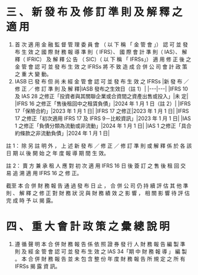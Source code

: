 # 三 、 新 發 布 及 修 訂 準 則 及 解 釋 之 適 用

1. 首 次 適 用 金 融 監 督 管 理 委 員 會 （ 以 下 稱 「 金 管 會 」） 認 可 並 發 布 生 效
之 國 際 財 務 報 導 準 則（ IFRS）、 國 際 會 計 準 則（ IAS）、 解 釋（ IFRIC）
及 解 釋 公 告 （ SIC）（ 以 下 稱 「 IFRSs」）
適 用 修 正 後 之 金 管 會 認 可 並 發 布 生 效 之 IFRSs 將 不 致 造 成 合 併
公 司 會 計 政 策 之 重 大 變 動。
2. IASB 已 發 布 但 尚 未 經 金 管 會 認 可 並 發 布 生 效 之 IFRSs
|新 發 布 ／ 修 正 ／ 修 訂 準 則 及 解 釋|IASB 發布之生效日（註 1）|
|---|---|
|IFRS 10 及 IAS 28 之修正「投資者與其關聯企業或合資間之資產出售或投入」|未 定|
|IFRS 16 之修正「售後租回中之租賃負債」|2024 年 1 月 1 日（註 2）|
|IFRS 17「保險合約」|2023 年 1 月 1 日|
|IFRS 17 之修正|2023 年 1 月 1 日|
|IFRS 17 之修正「初次適用 IFRS 17 及 IFRS 9－比較資訊」|2023 年 1 月 1 日|
|IAS 1 之修正「負債分類為流動或非流動」|2024 年 1 月 1 日|
|IAS 1 之修正「具合約條款之非流動負債」|2024 年 1 月 1 日|

註 1： 除 另 註 明 外 ， 上 述 新 發 布 ／ 修 正 ／ 修 訂 準 則 或 解 釋 係 於 各 該
日 期 以 後 開 始 之 年 度 報 導 期 間 生 效。

註 2： 賣 方 兼 承 租 人 應 對 初 次 適 用 IFRS 16 日 後 簽 訂 之 售 後 租 回 交
易 追 溯 適 用 IFRS 16 之 修 正。

截至 本 合 併 財 務 報 告 通 過 發 布 日 止 ， 合 併 公 司 仍 持 續 評 估 其 他
準 則 、 解 釋 之 修 正 對 財 務 狀 況 與 財 務 績 效 之 影 響 ， 相 關 影 響 待 評 估
完 成 時 予 以 揭 露。

# 四 、 重 大 會 計 政 策 之 彙 總 說 明

1. 遵 循 聲 明
本 合 併 財 務 報 告 係 依 照 證 券 發 行 人 財 務 報 告 編 製 準 則 及 經 金 管
會 認 可 並 發 布 生 效 之 IAS 34「期 中 財 務 報 導 」 編 製 。 本 合 併 財 務 報
告 並 未 包 含 整 份 年 度 財 務 報 告 所 規 定 之 所 有 IFRSs 揭 露 資 訊。
